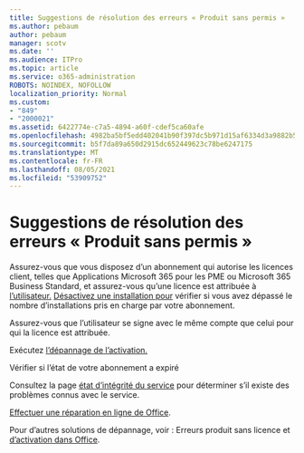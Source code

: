 ```yaml
---
title: Suggestions de résolution des erreurs « Produit sans permis »
ms.author: pebaum
author: pebaum
manager: scotv
ms.date: ''
ms.audience: ITPro
ms.topic: article
ms.service: o365-administration
ROBOTS: NOINDEX, NOFOLLOW
localization_priority: Normal
ms.custom:
- "849"
- "2000021"
ms.assetid: 6422774e-c7a5-4894-a60f-cdef5ca60afe
ms.openlocfilehash: 4982ba5bf5edd402041b90f397dc5b971d15af6334d3a9882b59de182fec8c7a
ms.sourcegitcommit: b5f7da89a650d2915dc652449623c78be6247175
ms.translationtype: MT
ms.contentlocale: fr-FR
ms.lasthandoff: 08/05/2021
ms.locfileid: "53909752"
---
```

# <a name="suggestions-for-solving-unlicensed-product-errors"></a>Suggestions de résolution des erreurs « Produit sans permis »

Assurez-vous que vous disposez d’un abonnement qui autorise les licences client, telles que Applications Microsoft 365 pour les PME ou Microsoft 365 Business Standard, et assurez-vous qu’une licence est attribuée à [l’utilisateur.](https://docs.microsoft.com/microsoft-365/admin/add-users/add-users) [Désactivez une installation pour](https://docs.microsoft.com/microsoft-365/admin/add-users/delete-a-user) vérifier si vous avez dépassé le nombre d’installations pris en charge par votre abonnement.
  
Assurez-vous que l’utilisateur se signe avec le même compte que celui pour qui la licence est attribuée.
  
Exécutez [l’dépannage de l’activation.](https://aka.ms/SARA-OfficeActivation-Alchemy)
  
Vérifier si l’état de votre abonnement a expiré
  
Consultez la page [état d’intégrité du service](https://docs.microsoft.com/office365/enterprise/view-service-health) pour déterminer s’il existe des problèmes connus avec le service.
  
[Effectuer une réparation en ligne de Office](https://support.office.com/Article/7821d4b6-7c1d-4205-aa0e-a6b40c5bb88b?wt.mc_id=Alchemy_ClientDIA).
  
Pour d’autres solutions de dépannage, voir : Erreurs produit sans licence et [d’activation dans Office](https://support.office.com/Article/0d23d3c0-c19c-4b2f-9845-5344fedc4380?wt.mc_id=Alchemy_ClientDIA).
  